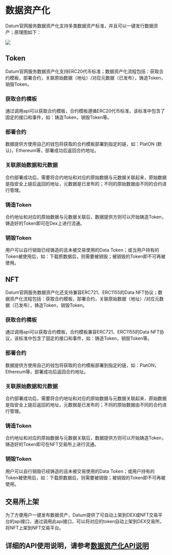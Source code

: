 # 数据资产化

Datum官网服务数据资产化支持多类数据资产标准，并且可以一键发行数据资产；原理图如下：

![][数据资产化]

## Token

Datum官网服务数据资产化支持ERC20代币标准；数据资产化流程包括：获取合约模板，部署合约，关联原始数据（地址）/对应元数据（已发布），铸造Token，销毁Token。

### 获取合约模板

通过调用api可以获取合约模板，合约模板遵循ERC20代币标准，该标准中包含了固定的接口和事件，如：铸造Token，销毁Token等。

### 部署合约

数据提供方使用自己的钱包将获取的合约模板部署到指定的链，如：PlatON (默认)，Ethereum等，部署成功后返回合约地址。

### 关联原始数据和元数据

合约部署成功后，需要将合约地址和对应的原始数据与元数据关联起来，原始数据是指安全上链后返回的地址，元数据是已发布的；不同的原始数据由不同的合约进行管理。

### 铸造Token

合约地址和对应的原始数据与元数据关联后，数据提供方则可以开始铸造Token，铸造好的Token即可在Dex上进行流通。

### 销毁Token

用户可以自行销毁已经铸造的且未被交易使用的Data Token；或当用户持有的Token被使用后，如：下载原数据后，则需要被销毁；被销毁的Token即不可再被使用。

## NFT

Datum官网服务数据资产化还支持兼容ERC721、ERC1155的Data NFT协议；数据资产化流程包括：获取合约模板，部署合约，关联原始数据（地址）/对应元数据（已发布），铸造Token，销毁Token。

### 获取合约模板

通过调用api可以获取合约模板，合约模板兼容ERC721、ERC1155的Data NFT协议，该标准中包含了固定的接口和事件，如：铸造Token，销毁Token等。

### 部署合约

数据提供方使用自己的钱包将获取的合约模板部署到指定的链，如：PlatON，Ethereum等，部署成功后返回合约地址。

### 关联原始数据和元数据

合约部署成功后，需要将合约地址和对应的原始数据与元数据关联起来，原始数据是指安全上链后返回的地址，元数据是已发布的；不同的原始数据由不同的合约进行管理。

### 铸造Token

合约地址和对应的原始数据与元数据关联后，数据提供方则可以开始铸造Token，铸造好的Token即可在NFT交易所上进行流通。

### 销毁Token

用户可以自行销毁已经铸造的且未被交易使用的Data Token；或用户持有的Token被使用后，如：下载原数据后，则需要被销毁；被销毁的Token即不可再被使用。

## 交易所上架

为了方便用户一键发布数据资产，Datum提供了可自动上架到DEX或NFT交易平台的api接口，通过调用此api接口，可以将对应的token自动上架到DEX交易所，将NFT上架到NFT交易平台。


## 详细的API使用说明，请参考[数据资产化API说明][api desc]



[数据资产化]: ../img/data_capitalization.png
[api desc]: ../API说明/数据资产化.md
 